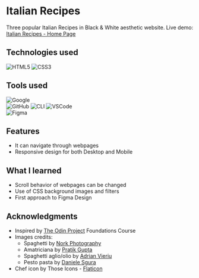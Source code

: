 <!-- INTRO -->
# Italian Recipes

Three popular Italian Recipes in Black & White aesthetic website.
Live demo: [Italian Recipes - Home Page](https://krssclaire.github.io/odin-recipes/)


<!-- ABOUT THE PROJECT -->
## Technologies used

![HTML5](https://img.shields.io/badge/html5-%23E34F26.svg?style=for-the-badge&logo=html5&logoColor=white) 
![CSS3](https://img.shields.io/badge/css3-%231572B6.svg?style=for-the-badge&logo=css3&logoColor=white)      


## Tools used

![Google](https://img.shields.io/badge/google-4285F4?style=for-the-badge&logo=google&logoColor=white)  
![GitHub](https://img.shields.io/badge/GitHub-100000?style=for-the-badge&logo=github&logoColor=white) 
![CLI](https://img.shields.io/badge/Terminal-%23121011.svg?style=for-the-badge&logo=gnu-bash&logoColor=white) 
![VSCode](https://img.shields.io/badge/Visual%20Studio%20Code-0078d7.svg?style=for-the-badge&logo=visual-studio-code&logoColor=white)  
![Figma](https://img.shields.io/badge/Figma-F24E1E?style=for-the-badge&logo=figma&logoColor=white)


## Features

* It can navigate through webpages
* Responsive design for both Desktop and Mobile


## What I learned

* Scroll behavior of webpages can be changed
* Use of CSS background images and filters
* First approach to Figma Design


<!-- ACKNOWLEDGMENTS -->
## Acknowledgments

* Inspired by [The Odin Project](https://www.theodinproject.com/) Foundations Course
* Images credits:
    * Spaghetti by [Nork Photography](https://www.pexels.com/@norkphotography/)
    * Amatriciana by [Pratik Gupta](https://unsplash.com/@graylab)
    * Spaghetti aglio/olio by [Adrian Vieriu](https://www.pexels.com/@printexstar/)
    * Pesto pasta by [Daniele Sgura](https://www.pexels.com/@daniele-sgura-2571626/)
* Chef icon by Those Icons - [Flaticon](https://www.flaticon.com/free-icons/chef)